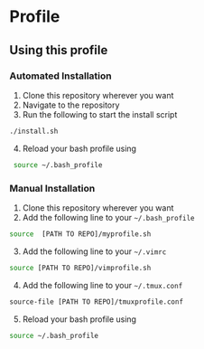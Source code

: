 # Profile

## Using this profile

### Automated Installation
1. Clone this repository wherever you want
2. Navigate to the repository
3. Run the following to start the install script
  
  ```bash
  ./install.sh
  ```

4. Reload your bash profile using
 
 ```bash
  source ~/.bash_profile
  ```
### Manual Installation

1. Clone this repository wherever you want
2. Add the following line to your `~/.bash_profile`
  
  ```bash
  source  [PATH TO REPO]/myprofile.sh
  ```

3. Add the following line to your `~/.vimrc`
  
  ```bash
  source [PATH TO REPO]/vimprofile.sh
  ```

4. Add the following line to your `~/.tmux.conf`

  ```bash
  source-file [PATH TO REPO]/tmuxprofile.conf
  ```

5. Reload your bash profile using
  
  ```bash
  source ~/.bash_profile
  ```

